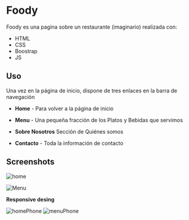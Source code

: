 # Foody

Foody es una pagina sobre un restaurante (imaginario) realizada con:
- HTML
- CSS
- Boostrap
- JS

## Uso
Una vez en la página de inicio, dispone de tres enlaces en la barra de navegación

- **Home** -  Para volver a la página de inicio

- **Menu** - Una pequeña fracción de los Platos y Bebidas que servimos

- **Sobre Nosotros** Sección de Quiénes somos
- **Contacto** - Toda la información de contacto

## Screenshots
![home](https://i.postimg.cc/15CxSK26/shot-2022-12-31-01-53-07.png)

![Menu](https://i.postimg.cc/fTbF89yb/shot-2022-12-31-01-54-40.png)

**Responsive desing**

![homePhone](https://i.postimg.cc/Z5Sw1vK3/shot-2022-12-31-01-56-11.png)
![menuPhone](https://i.postimg.cc/d0Smthv5/shot-2022-12-31-01-57-08.png)
